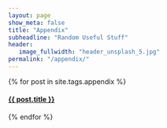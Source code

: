 ```yaml
---
layout: page
show_meta: false
title: "Appendix"
subheadline: "Random Useful Stuff"
header:
   image_fullwidth: "header_unsplash_5.jpg"
permalink: "/appendix/"
---
```

<div>
    {% for post in site.tags.appendix %}
    <h4><a href="{{ site.url }}{{ site.baseurl }}{{ post.url }}">{{ post.title }}</a></h4>
    {% endfor %}
</div>